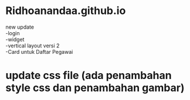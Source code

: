 # Ridhoanandaa.github.io

new update
<br>
-login
<br>
-widget
<br>
-vertical layout versi 2
<br>
-Card untuk Daftar Pegawai 
<br>
# update css file (ada penambahan style css dan penambahan gambar) 
